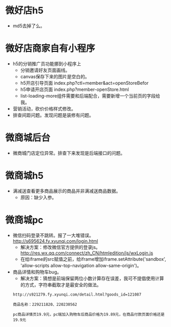 # 微好店h5
* md5去掉了么。

# 微好店商家自有小程序
* h5的分销推广员功能挪到小程序上
    - 分销邀请好友页面画线。
    - canvas保存下来的图片是空白的。
    - h5开店引导页面 index.php?ctl=member&act=openStoreBefor
    - h5申请开店页面 index.php?member-openStore.html
    - list-loading-more组件需要和后端配合，需要新增一个当前页的字段给我。
* 营销活动，砍价价格样式修改。
* 排查间距问题。发现问题是装修有问题。

# 微商城后台
* 微商城门店定位异常。排查下来发现是后端接口的问题。

# 微商城h5
* 满减送查看更多商品展示的商品并非满减送商品数据。
    - 原因：缺少入参。

# 微商城pc
* 微信扫码登录不跳转。报了一大堆错误。http://s695624.fy.xyunqi.com/login.html
    - 解决方案：修改微信官方提供的登录js。http://res.wx.qq.com/connect/zh_CN/htmledition/js/wxLogin.js
    - 在给iframe的src赋值之前，给iframe增加iframe.setAttribute('sandbox', 'allow-scripts allow-top-navigation allow-same-origin')。
* 商品详情和购物车bug。
    - 解决方案：猜想是前端保留两位小数计算存在误差，我可不提倡使用计算的方式，字符串截取才是最安全的做法。
    ```
    http://s921279.fy.xyunqi.com/detail.html?goods_id=121087

    商品名称：229211820、220230562

    pc商品详情页19.9元，pc端加入购物车后商品价格为19.89元，在商品付款页面价格还是19.9元
    ```

